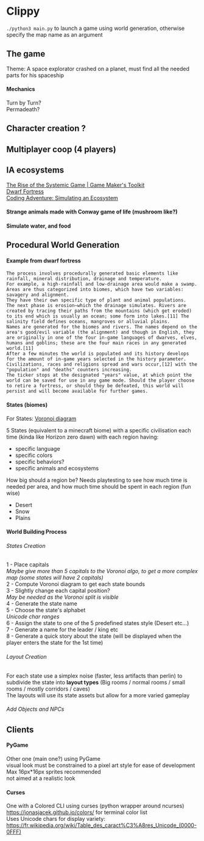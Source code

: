 # Clippy
``./python3 main.py`` to launch a game using world generation, otherwise specify the map name as an argument  

## The game
Theme: A space explorator crashed on a planet, must find all the needed parts for his spaceship  

#### Mechanics
Turn by Turn?  
Permadeath?  

## Character creation ?

## Multiplayer coop (4 players)

## IA ecosystems  
[The Rise of the Systemic Game | Game Maker's Toolkit](https://www.youtube.com/watch?v=SnpAAX9CkIc)  
[Dwarf Fortress](https://en.wikipedia.org/wiki/Dwarf_Fortress)  
[Coding Adventure: Simulating an Ecosystem](https://www.youtube.com/watch?v=r_It_X7v-1E)  

#### Strange animals made with Conway game of life (mushroom like?)  

#### Simulate water, and food  

## Procedural World Generation  

#### Example from dwarf fortress
```
The process involves procedurally generated basic elements like rainfall, mineral distribution, drainage and temperature.
For example, a high-rainfall and low-drainage area would make a swamp. Areas are thus categorized into biomes, which have two variables: savagery and alignment.
They have their own specific type of plant and animal populations.
The next phase is erosion—which the drainage simulates. Rivers are created by tracing their paths from the mountains (which get eroded) to its end which is usually an ocean; some form into lakes.[11] The salinity field defines oceans, mangroves or alluvial plains.
Names are generated for the biomes and rivers. The names depend on the area's good/evil variable (the alignment) and though in English, they are originally in one of the four in-game languages of dwarves, elves, humans and goblins; these are the four main races in any generated world.[11]
After a few minutes the world is populated and its history develops for the amount of in-game years selected in the history parameter. Civilizations, races and religions spread and wars occur,[12] with the "population" and "deaths" counters increasing.
The ticker stops at the designated "years" value, at which point the world can be saved for use in any game mode. Should the player choose to retire a fortress, or should they be defeated, this world will persist and will become available for further games.
```

#### States (biomes)
For States: [Voronoi diagram](https://en.wikipedia.org/wiki/Voronoi_diagram)  

5 States (equivalent to a minecraft biome) with a specific civilisation each time (kinda like Horizon zero dawn) with each region having:  
* specific language
* specific colors
* specific behaviors?
* specific animals and ecosystems  

How big should a region be? Needs playtesting to see how much time is needed per area, and how much time should be spent in each region (fun wise)  

* Desert
* Snow
* Plains

#### World Building Process
###### States Creation  
1 - Place capitals  
*Maybe give more than 5 capitals to the Voronoi algo, to get a more complex map (some states will have 2 capitals)*  
2 - Compute Voronoi diagram to get each state bounds  
3 - Slightly change each capital position?  
*May be needed as the Voronoi split is visible*  
4 - Generate the state name  
5 - Choose the state's alphabet  
*Unicode char ranges*    
6 - Assign the state to one of the 5 predefined states style (Desert etc...)  
7 - Generate a name for the leader / king etc  
8 - Generate a quick story about the state (will be displayed when the player enters the state for the 1st time)  
###### Layout Creation
For each state use a simplex noise (faster, less artifacts than perlin) to subdivide the state into **layout types** (Big rooms / normal rooms / small rooms / mostly corridors / caves)  
The layouts will use its state assets but allow for a more varied gameplay

###### Add Objects and NPCs

## Clients
#### PyGame  
Other one (main one?) using PyGame  
visual look must be constrained to a pixel art style for ease of development  
Max 16px*16px sprites recommended  
not aimed at a realistic look  

#### Curses  
One with a Colored CLI using curses (python wrapper around ncurses)  
https://jonasjacek.github.io/colors/ for terminal color list  
Uses Unicode chars for display variety:  
https://fr.wikipedia.org/wiki/Table_des_caract%C3%A8res_Unicode_(0000-0FFF)  
